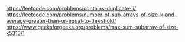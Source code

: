 https://leetcode.com/problems/contains-duplicate-ii/<br>
https://leetcode.com/problems/number-of-sub-arrays-of-size-k-and-average-greater-than-or-equal-to-threshold/<br>
https://www.geeksforgeeks.org/problems/max-sum-subarray-of-size-k5313/1<br>
